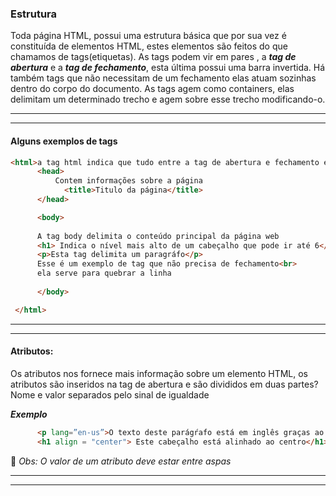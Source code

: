 ### Estrutura 

Toda página HTML, possui uma estrutura básica que por sua vez é constituída de elementos HTML, estes elementos são feitos do que  chamamos de tags(etiquetas). As tags podem vir em pares , a *<strong>tag de abertura</strong>* e a *<strong>tag de fechamento</strong>*, esta última possui uma barra invertida. Há também tags que não necessitam de um fechamento elas atuam sozinhas dentro do corpo do documento. As tags agem como containers, elas delimitam um determinado trecho e agem sobre esse trecho modificando-o.
  ______
  ______

#### Alguns exemplos de tags

```html 
<html>a tag html indica que tudo entre a tag de abertura e fechamento é um código HTML
      <head>
          Contem informações sobre a página
            <title>Titulo da página</title>
      </head>

      <body>
      
      A tag body delimita o conteúdo principal da página web
      <h1> Indica o nível mais alto de um cabeçalho que pode ir até 6</h1>
      <p>Esta tag delimita um paragráfo</p>
      Esse é um exemplo de tag que não precisa de fechamento<br>
      ela serve para quebrar a linha
  
      </body>

 </html>

```
______
______

#### Atributos:
Os atributos nos fornece mais informação sobre um elemento HTML, os atributos são inseridos na tag de abertura  e são divididos em duas partes? Nome e valor separados pelo sinal de igualdade

*<strong>Exemplo</strong>*
```html
      <p lang=”en-us”>O texto deste parágŕafo está em inglês graças ao atributo lang</p>
      <h1 align = "center"> Este cabeçalho está alinhado ao centro</h1>

```
:bell: *Obs: O valor de um atributo deve estar entre aspas*

______
______





